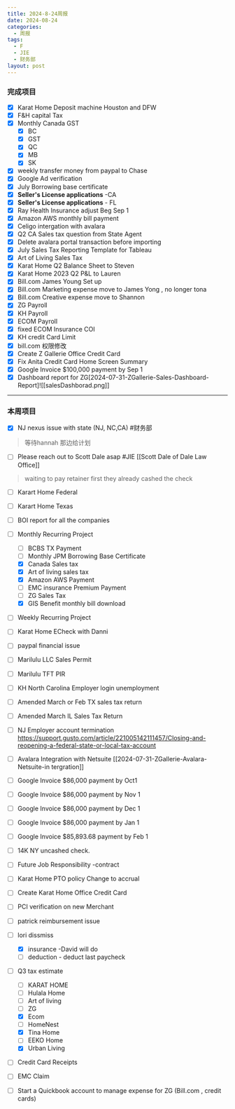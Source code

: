 ```yaml
---
title: 2024-8-24周报
date: 2024-08-24
categories:
  - 周报
tags:
  - F
  - JIE
  - 财务部
layout: post
---
```


### 完成项目  

- [x] Karat Home Deposit machine Houston and DFW
- [x] F&H capital Tax
- [x] Monthly Canada GST
	- [x] BC
	- [x] GST
	- [x] QC
	- [x] MB
	- [x] SK
- [x] weekly transfer money from paypal to Chase
- [x] Google Ad verification
- [x] July Borrowing base certificate
- [x] **Seller's License applications** -CA
- [x] **Seller's License applications** - FL
- [x] Ray Health Insurance adjust Beg Sep 1
- [x] Amazon AWS monthly bill payment
- [x] Celigo intergation with avalara
- [x] Q2 CA Sales tax question from State Agent
- [x] Delete avalara portal transaction before importing
- [x] July Sales Tax Reporting Template for Tableau
- [x] Art of Living Sales Tax
- [x] Karat Home Q2 Balance Sheet to Steven
- [x] Karat Home 2023 Q2 P&L to Lauren
- [x] Bill.com James Young Set up
- [x] Bill.com Marketing expense move to James Yong , no longer tona
- [x] Bill.com Creative expense move to Shannon
- [x] ZG Payroll
- [x] KH Payroll
- [x] ECOM Payroll
- [x] fixed ECOM Insurance COI
- [x] KH credit Card Limit
- [x] bill.com 权限修改
- [x] Create Z Gallerie Office Credit Card
- [x] Fix Anita Credit Card Home Screen Summary
- [x] Google Invoice $100,000 payment by Sep 1
- [x] Dashboard report for ZG[2024-07-31-ZGallerie-Sales-Dashboard-Report]![[salesDashborad.png]]
---
### 本周项目

- [x] NJ nexus issue with state (NJ, NC,CA)  #财务部 
> 等待hannah 那边给计划  
- [ ] Please reach out to Scott Dale asap #JIE    [[Scott Dale of Dale Law Office]]    
> waiting to pay retainer first
> they already cashed the check

- [ ] Karart Home Federal 
- [ ] Karart Home Texas 
- [ ] BOI report for all the companies
- [ ] Monthly Recurring Project
	- [ ] BCBS TX Payment
	- [ ] Monthly JPM Borrowing Base Certificate
	- [x] Canada Sales tax
	- [x] Art of living sales tax
	- [x] Amazon AWS Payment
	- [ ] EMC insurance Premium Payment
	- [ ] ZG Sales Tax
	- [x] GIS Benefit monthly bill download
- [ ] Weekly Recurring Project
- [ ] Karat Home ECheck with Danni

- [ ] paypal financial issue
- [ ] Marilulu LLC Sales Permit
- [ ] Marilulu TFT PIR
- [ ] KH North Carolina Employer login unemployment
- [ ] Amended March or Feb TX sales tax return
- [ ] Amended March IL Sales Tax Return 
- [ ] NJ Employer account termination   https://support.gusto.com/article/221005142111457/Closing-and-reopening-a-federal-state-or-local-tax-account
- [ ] Avalara Integration with Netsuite [[2024-07-31-ZGallerie-Avalara-Netsuite-in tergration]]
- [ ] Google Invoice $86,000 payment by Oct1
- [ ] Google Invoice $86,000 payment by Nov 1
- [ ] Google Invoice $86,000 payment by Dec 1
- [ ] Google Invoice $86,000 payment by Jan 1
- [ ] Google Invoice $85,893.68 payment by Feb 1
- [ ] 14K NY uncashed check.
- [ ] Future Job Responsibility -contract 
- [ ] Karat Home PTO policy Change to accrual
- [ ] Create Karat Home Office Credit Card
- [ ] PCI verification on new Merchant
- [ ] patrick reimbursement issue
- [ ] lori dissmiss
	- [x] insurance -David will do 
	- [ ] deduction - deduct last paycheck
- [ ] Q3 tax estimate
	- [ ] KARAT HOME 
	- [ ] Hulala Home
	- [ ] Art of living
	- [ ] ZG
	- [x] Ecom
	- [ ] HomeNest
	- [x] Tina Home
	- [ ] EEKO Home
	- [x] Urban Living
- [ ] Credit Card Receipts
- [ ] EMC Claim
- [ ] Start a Quickbook account to manage expense for ZG (Bill.com , credit cards)














































































































































































































































